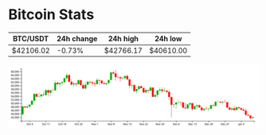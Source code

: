 # Bitcoin Stats

BTC/USDT|24h change|24h high|24h low|
|---|---|---|---|
|$42106.02|-0.73%|$42766.17|$40610.00|

<img src="./chart.svg">
